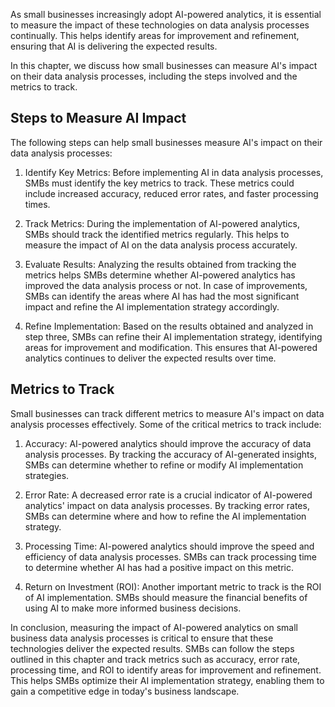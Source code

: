 

As small businesses increasingly adopt AI-powered analytics, it is essential to measure the impact of these technologies on data analysis processes continually. This helps identify areas for improvement and refinement, ensuring that AI is delivering the expected results.

In this chapter, we discuss how small businesses can measure AI's impact on their data analysis processes, including the steps involved and the metrics to track.

Steps to Measure AI Impact
--------------------------

The following steps can help small businesses measure AI's impact on their data analysis processes:

1. Identify Key Metrics: Before implementing AI in data analysis processes, SMBs must identify the key metrics to track. These metrics could include increased accuracy, reduced error rates, and faster processing times.

2. Track Metrics: During the implementation of AI-powered analytics, SMBs should track the identified metrics regularly. This helps to measure the impact of AI on the data analysis process accurately.

3. Evaluate Results: Analyzing the results obtained from tracking the metrics helps SMBs determine whether AI-powered analytics has improved the data analysis process or not. In case of improvements, SMBs can identify the areas where AI has had the most significant impact and refine the AI implementation strategy accordingly.

4. Refine Implementation: Based on the results obtained and analyzed in step three, SMBs can refine their AI implementation strategy, identifying areas for improvement and modification. This ensures that AI-powered analytics continues to deliver the expected results over time.

Metrics to Track
----------------

Small businesses can track different metrics to measure AI's impact on data analysis processes effectively. Some of the critical metrics to track include:

1. Accuracy: AI-powered analytics should improve the accuracy of data analysis processes. By tracking the accuracy of AI-generated insights, SMBs can determine whether to refine or modify AI implementation strategies.

2. Error Rate: A decreased error rate is a crucial indicator of AI-powered analytics' impact on data analysis processes. By tracking error rates, SMBs can determine where and how to refine the AI implementation strategy.

3. Processing Time: AI-powered analytics should improve the speed and efficiency of data analysis processes. SMBs can track processing time to determine whether AI has had a positive impact on this metric.

4. Return on Investment (ROI): Another important metric to track is the ROI of AI implementation. SMBs should measure the financial benefits of using AI to make more informed business decisions.

In conclusion, measuring the impact of AI-powered analytics on small business data analysis processes is critical to ensure that these technologies deliver the expected results. SMBs can follow the steps outlined in this chapter and track metrics such as accuracy, error rate, processing time, and ROI to identify areas for improvement and refinement. This helps SMBs optimize their AI implementation strategy, enabling them to gain a competitive edge in today's business landscape.
